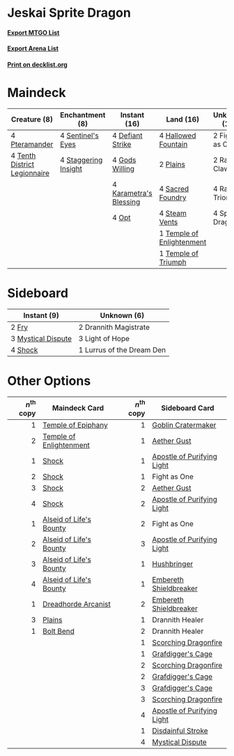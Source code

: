 # Jeskai Sprite Dragon

#### [Export MTGO List](../collection/Jeskai%20Sprite%20Dragon/Jeskai%20Sprite%20Dragon.txt)
#### [Export Arena List](../collection/Jeskai%20Sprite%20Dragon/Jeskai%20Sprite%20Dragon_arena.txt)
#### [Print on decklist.org](http://decklist.org/?deckmain=4%09Defiant%20Strike%0A2%09Fight%20as%20One%0A4%09Gods%20Willing%0A4%09Hallowed%20Fountain%0A4%09Karametra's%20Blessing%0A4%09Opt%0A2%09Plains%0A4%09Pteramander%0A2%09Raking%20Claws%0A4%09Raugrin%20Triome%0A4%09Sacred%20Foundry%0A4%09Sentinel's%20Eyes%0A4%09Sprite%20Dragon%0A4%09Staggering%20Insight%0A4%09Steam%20Vents%0A1%09Temple%20of%20Enlightenment%0A1%09Temple%20of%20Triumph%0A4%09Tenth%20District%20Legionnaire&deckside=2%09Drannith%20Magistrate%0A2%09Fry%0A3%09Light%20of%20Hope%0A1%09Lurrus%20of%20the%20Dream%20Den%0A3%09Mystical%20Dispute%0A4%09Shock)
# Maindeck

|                                             Creature (8)                                              |                                        Enchantment (8)                                        |                                          Instant (16)                                           |                                             Land (16)                                              |  Unknown (12)  |
|-------------------------------------------------------------------------------------------------------|-----------------------------------------------------------------------------------------------|-------------------------------------------------------------------------------------------------|----------------------------------------------------------------------------------------------------|----------------|
|4 [Pteramander](http://gatherer.wizards.com/Pages/Card/Details.aspx?multiverseid=457191)               |4 [Sentinel's Eyes](http://gatherer.wizards.com/Pages/Card/Details.aspx?multiverseid=476287)   |4 [Defiant Strike](http://gatherer.wizards.com/Pages/Card/Details.aspx?multiverseid=386515)      |4 [Hallowed Fountain](http://gatherer.wizards.com/Pages/Card/Details.aspx?multiverseid=97071)       |2 Fight as One  |
|4 [Tenth District Legionnaire](http://gatherer.wizards.com/Pages/Card/Details.aspx?multiverseid=461149)|4 [Staggering Insight](http://gatherer.wizards.com/Pages/Card/Details.aspx?multiverseid=476479)|4 [Gods Willing](http://gatherer.wizards.com/Pages/Card/Details.aspx?multiverseid=442005)        |2 [Plains](http://gatherer.wizards.com/Pages/Card/Details.aspx?multiverseid=439856)                 |2 Raking Claws  |
|                                                                                                       |                                                                                               |4 [Karametra's Blessing](http://gatherer.wizards.com/Pages/Card/Details.aspx?multiverseid=476277)|4 [Sacred Foundry](http://gatherer.wizards.com/Pages/Card/Details.aspx?multiverseid=405106)         |4 Raugrin Triome|
|                                                                                                       |                                                                                               |4 [Opt](http://gatherer.wizards.com/Pages/Card/Details.aspx?multiverseid=442948)                 |4 [Steam Vents](http://gatherer.wizards.com/Pages/Card/Details.aspx?multiverseid=405109)            |4 Sprite Dragon |
|                                                                                                       |                                                                                               |                                                                                                 |1 [Temple of Enlightenment](http://gatherer.wizards.com/Pages/Card/Details.aspx?multiverseid=378535)|                |
|                                                                                                       |                                                                                               |                                                                                                 |1 [Temple of Triumph](http://gatherer.wizards.com/Pages/Card/Details.aspx?multiverseid=373560)      |                |


# Sideboard

|                                         Instant (9)                                         |       Unknown (6)       |
|---------------------------------------------------------------------------------------------|-------------------------|
|2 [Fry](http://gatherer.wizards.com/Pages/Card/Details.aspx?multiverseid=466894)             |2 Drannith Magistrate    |
|3 [Mystical Dispute](http://gatherer.wizards.com/Pages/Card/Details.aspx?multiverseid=473020)|3 Light of Hope          |
|4 [Shock](http://gatherer.wizards.com/Pages/Card/Details.aspx?multiverseid=129732)           |1 Lurrus of the Dream Den|


# Other Options

|*n*<sup>th</sup> copy|                                          Maindeck Card                                           |*n*<sup>th</sup> copy|                                           Sideboard Card                                            |
|--------------------:|--------------------------------------------------------------------------------------------------|--------------------:|-----------------------------------------------------------------------------------------------------|
|                    1|[Temple of Epiphany](http://gatherer.wizards.com/Pages/Card/Details.aspx?multiverseid=442808)     |                    1|[Goblin Cratermaker](http://gatherer.wizards.com/Pages/Card/Details.aspx?multiverseid=452853)        |
|                    2|[Temple of Enlightenment](http://gatherer.wizards.com/Pages/Card/Details.aspx?multiverseid=378535)|                    1|[Aether Gust](http://gatherer.wizards.com/Pages/Card/Details.aspx?multiverseid=466796)               |
|                    1|[Shock](http://gatherer.wizards.com/Pages/Card/Details.aspx?multiverseid=129732)                  |                    1|[Apostle of Purifying Light](http://gatherer.wizards.com/Pages/Card/Details.aspx?multiverseid=466760)|
|                    2|[Shock](http://gatherer.wizards.com/Pages/Card/Details.aspx?multiverseid=129732)                  |                    1|Fight as One                                                                                         |
|                    3|[Shock](http://gatherer.wizards.com/Pages/Card/Details.aspx?multiverseid=129732)                  |                    2|[Aether Gust](http://gatherer.wizards.com/Pages/Card/Details.aspx?multiverseid=466796)               |
|                    4|[Shock](http://gatherer.wizards.com/Pages/Card/Details.aspx?multiverseid=129732)                  |                    2|[Apostle of Purifying Light](http://gatherer.wizards.com/Pages/Card/Details.aspx?multiverseid=466760)|
|                    1|[Alseid of Life's Bounty](http://gatherer.wizards.com/Pages/Card/Details.aspx?multiverseid=476252)|                    2|Fight as One                                                                                         |
|                    2|[Alseid of Life's Bounty](http://gatherer.wizards.com/Pages/Card/Details.aspx?multiverseid=476252)|                    3|[Apostle of Purifying Light](http://gatherer.wizards.com/Pages/Card/Details.aspx?multiverseid=466760)|
|                    3|[Alseid of Life's Bounty](http://gatherer.wizards.com/Pages/Card/Details.aspx?multiverseid=476252)|                    1|[Hushbringer](http://gatherer.wizards.com/Pages/Card/Details.aspx?multiverseid=472980)               |
|                    4|[Alseid of Life's Bounty](http://gatherer.wizards.com/Pages/Card/Details.aspx?multiverseid=476252)|                    1|[Embereth Shieldbreaker](http://gatherer.wizards.com/Pages/Card/Details.aspx?multiverseid=473084)    |
|                    1|[Dreadhorde Arcanist](http://gatherer.wizards.com/Pages/Card/Details.aspx?multiverseid=461052)    |                    2|[Embereth Shieldbreaker](http://gatherer.wizards.com/Pages/Card/Details.aspx?multiverseid=473084)    |
|                    3|[Plains](http://gatherer.wizards.com/Pages/Card/Details.aspx?multiverseid=439856)                 |                    1|Drannith Healer                                                                                      |
|                    1|[Bolt Bend](http://gatherer.wizards.com/Pages/Card/Details.aspx?multiverseid=461042)              |                    2|Drannith Healer                                                                                      |
|                     |                                                                                                  |                    1|[Scorching Dragonfire](http://gatherer.wizards.com/Pages/Card/Details.aspx?multiverseid=473101)      |
|                     |                                                                                                  |                    1|[Grafdigger's Cage](http://gatherer.wizards.com/Pages/Card/Details.aspx?multiverseid=278452)         |
|                     |                                                                                                  |                    2|[Scorching Dragonfire](http://gatherer.wizards.com/Pages/Card/Details.aspx?multiverseid=473101)      |
|                     |                                                                                                  |                    2|[Grafdigger's Cage](http://gatherer.wizards.com/Pages/Card/Details.aspx?multiverseid=278452)         |
|                     |                                                                                                  |                    3|[Grafdigger's Cage](http://gatherer.wizards.com/Pages/Card/Details.aspx?multiverseid=278452)         |
|                     |                                                                                                  |                    3|[Scorching Dragonfire](http://gatherer.wizards.com/Pages/Card/Details.aspx?multiverseid=473101)      |
|                     |                                                                                                  |                    4|[Apostle of Purifying Light](http://gatherer.wizards.com/Pages/Card/Details.aspx?multiverseid=466760)|
|                     |                                                                                                  |                    1|[Disdainful Stroke](http://gatherer.wizards.com/Pages/Card/Details.aspx?multiverseid=420705)         |
|                     |                                                                                                  |                    4|[Mystical Dispute](http://gatherer.wizards.com/Pages/Card/Details.aspx?multiverseid=473020)          |

